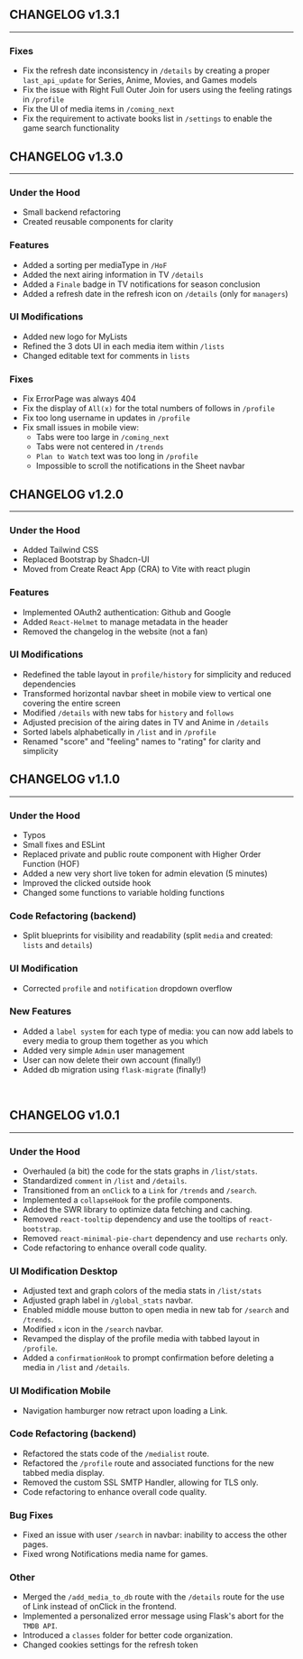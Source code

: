 ## CHANGELOG v1.3.1
---
### Fixes
- Fix the refresh date inconsistency in `/details` by creating a proper `last_api_update` for Series, Anime, Movies, and Games models
- Fix the issue with Right Full Outer Join for users using the feeling ratings in `/profile`
- Fix the UI of media items in `/coming_next`
- Fix the requirement to activate books list in `/settings` to enable the game search functionality


## CHANGELOG v1.3.0
---
### Under the Hood
- Small backend refactoring
- Created reusable components for clarity

### Features
- Added a sorting per mediaType in `/HoF`
- Added the next airing information in TV `/details`
- Added a `Finale` badge in TV notifications for season conclusion
- Added a refresh date in the refresh icon on `/details` (only for `managers`)

### UI Modifications
- Added new logo for MyLists
- Refined the 3 dots UI in each media item within `/lists`
- Changed editable text for comments in `lists`

### Fixes
- Fix ErrorPage was always 404
- Fix the display of `All(x)` for the total numbers of follows in `/profile`
- Fix too long username in updates in `/profile`
- Fix small issues in mobile view:
  - Tabs were too large in `/coming_next`
  - Tabs were not centered in `/trends`
  - `Plan to Watch` text was too long in `/profile` 
  - Impossible to scroll the notifications in the Sheet navbar

## CHANGELOG v1.2.0
---
### Under the Hood
- Added Tailwind CSS
- Replaced Bootstrap by Shadcn-UI
- Moved from Create React App (CRA) to Vite with react plugin

### Features
- Implemented OAuth2 authentication: Github and Google
- Added `React-Helmet` to manage metadata in the header
- Removed the changelog in the website (not a fan)

### UI Modifications
- Redefined the table layout in `profile/history` for simplicity and reduced dependencies
- Transformed horizontal navbar sheet in mobile view to vertical one covering the entire screen
- Modified `/details` with new tabs for `history` and `follows`
- Adjusted precision of the airing dates in TV and Anime in `/details`
- Sorted labels alphabetically in `/list` and in `/profile`
- Renamed "score" and "feeling" names to "rating" for clarity and simplicity


## CHANGELOG v1.1.0
---
### Under the Hood
- Typos
- Small fixes and ESLint
- Replaced private and public route component with Higher Order Function (HOF)
- Added a new very short live token for admin elevation (5 minutes)
- Improved the clicked outside hook
- Changed some functions to variable holding functions

### Code Refactoring (backend)
- Split blueprints for visibility and readability (split `media` and created: `lists` and `details`)

### UI Modification
- Corrected `profile` and `notification` dropdown overflow 

### New Features
- Added a `label system` for each type of media: you can now add labels to every media to group them together as you which
- Added very simple `Admin` user management
- User can now delete their own account (finally!)
- Added db migration using `flask-migrate` (finally!)


&nbsp;
## CHANGELOG v1.0.1
---
### Under the Hood
- Overhauled (a bit) the code for the stats graphs in `/list/stats`.
- Standardized `comment` in `/list` and `/details`.
- Transitioned from an `onClick` to a `Link` for `/trends` and `/search`.
- Implemented a `collapseHook` for the profile components.
- Added the SWR library to optimize data fetching and caching.
- Removed `react-tooltip` dependency and use the tooltips of `react-bootstrap`.
- Removed `react-minimal-pie-chart` dependency and use `recharts` only.
- Code refactoring to enhance overall code quality.

### UI Modification Desktop
- Adjusted text and graph colors of the media stats in `/list/stats`
- Adjusted graph label in `/global_stats` navbar.
- Enabled middle mouse button to open media in new tab for `/search` and `/trends`.
- Modified `x` icon in the `/search` navbar.
- Revamped the display of the profile media with tabbed layout in `/profile`.
- Added a `confirmationHook` to prompt confirmation before deleting a media in `/list` and `/details`.

### UI Modification Mobile
- Navigation hamburger now retract upon loading a Link.

### Code Refactoring (backend)
- Refactored the stats code of the `/medialist` route.
- Refactored the `/profile` route and associated functions for the new tabbed media display.
- Removed the custom SSL SMTP Handler, allowing for TLS only.
- Code refactoring to enhance overall code quality.

### Bug Fixes
- Fixed an issue with user `/search` in navbar: inability to access the other pages.
- Fixed wrong Notifications media name for games.

### Other
- Merged the `/add_media_to_db` route with the `/details` route for the use of Link instead of onClick in the frontend.
- Implemented a personalized error message using Flask's abort for the `TMDB API`.
- Introduced a `classes` folder for better code organization.
- Changed cookies settings for the refresh token
